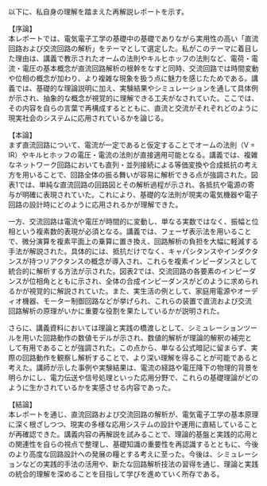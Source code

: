 以下に、私自身の理解を踏まえた再解説レポートを示す。

【序論】  
本レポートでは、電気電子工学の基礎中の基礎でありながら実用性の高い「直流回路および交流回路の解析」をテーマとして選定した。私がこのテーマに着目した理由は、講義で教示されたオームの法則やキルヒホッフの法則など、電荷・電流・電圧の基本概念が直流回路解析の根幹をなすと同時、交流回路では時間変動や位相の概念が加わり、より複雑な現象を扱う点に魅力を感じたためである。講義では、基礎的な理論説明に加え、実験結果やシミュレーションを通して具体例が示され、抽象的な概念が視覚的に理解できる工夫がなされていた。ここでは、その内容を自らの言葉で再構成するとともに、直流と交流がそれぞれどのように現実社会のシステムに応用されているかを論じる。

【本論】  
まず直流回路について、電流が一定であると仮定することでオームの法則（V = IR）やキルヒホッフの電圧・電流の法則が直接適用可能となる。講義では、複雑なネットワーク回路においても直列・並列接続による等価変換や合成抵抗の考え方を用いることで、回路全体の振る舞いが容易に解析できる点が強調された。図表1では、単純な直流回路の回路図とその解析過程が示され、各抵抗や電源の寄与が明確に表現されていた。これにより、基礎的な法則が現実の電気機器や電子回路の設計時にどのように応用されるかが理解できた。

一方、交流回路は電流や電圧が時間的に変動し、単なる実数ではなく、振幅と位相という複素数的表現が必須となる。講義では、フェーザ表示法を用いることで、微分演算を複素平面上の乗算に置き換え、回路解析の負担を大幅に軽減する手法が解説された。具体的には、抵抗だけでなく、キャパシタンスやインダクタンスが持つリアクタンスの概念が導入され、これらを複素インピーダンスとして統合的に解析する方法が示された。図表2では、交流回路の各要素のインピーダンスが位相角とともに示され、全体の合成インピーダンスがどのように求められるかが視覚的に解説されていた。また、実生活の例として、家庭用電源やオーディオ機器、モーター制御回路などが挙げられ、これらの装置で直流および交流回路解析の原理がいかに重要な役割を果たしているかが説明された。

さらに、講義資料においては理論と実践の橋渡しとして、シミュレーションツールを用いた回路動作の数値モデルが示され、数値的解析が理論的解釈の補完として有用であることが強調された。この点から、単なる公式暗記に留まらず、実際の回路動作を観察し解析することで、より深い理解を得ることが可能であると考えた。講師が示した事例や実験結果は、電流の経路や電圧降下の物理的背景を明らかにし、電力伝送や信号処理といった応用分野で、これらの基礎理論がどのように生かされているかを実感させる内容であった。

【結論】  
本レポートを通じ、直流回路および交流回路の解析が、電気電子工学の基本原理に深く根ざしつつ、現実の多様な応用システムの設計や運用に直結していることが再確認できた。講義内容の再解説を試みることで、理論的基盤と実践的応用との関連性を自らの視点で整理し、基礎知識の重要性を再認識するとともに、今後のより高度な回路設計への発展の糧とする考えに至った。今後は、シミュレーションなどの実践的手法の活用や、新たな回路解析技法の習得を通じ、理論と実践の統合的理解を深めることを目指して学びを進めていく所存である。